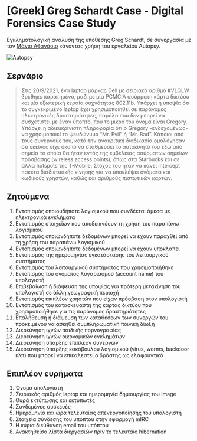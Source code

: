 # [Greek] Greg Schardt Case - Digital Forensics Case Study
Εγκληματολογική ανάλυση της υπόθεσης Greg Schardt, σε συνεργασία με τον [Μάνιο Αθανάσιο](https://www.linkedin.com/in/athanasios-manios/?lipi=urn%3Ali%3Apage%3Ad_flagship3_people_connections%3BaA54pkmOQn%2B9DbKyiJQjrw%3D%3D) κάνοντας χρήση του εργαλείου Autopsy.

![Autopsy](https://github.com/chbandis/Greg_Schardt_Case-Digital_Forensics_Case_Study/assets/91207835/2e46c126-a324-4b0c-be0a-9e6f29b7cf68)



## Σερνάριο
> Στις 20/9/2021, ένα laptop μάρκας Dell με σειριακό αριθμό #VLQLW βρέθηκε παρατημένο,   μαζί με μία PCMCIA ασύρματη κάρτα δικτύου και μία εξωτερική κεραία συχνότητας 802.11b. Υπάρχει η υποψία ότι το συγκεκριμένο laptop έχει χρησιμοποιηθεί σε παράνομες ηλεκτρονικές δραστηριότητες, παρόλο που δεν μπορεί να συσχετιστεί με έναν ύποπτο, που το μικρό του όνομα είναι Gregory. 
> Υπάρχει η αδιευκρίνιστη πληροφορία ότι ο Gregory -ενδεχομένως- να χρησιμοποιεί το ψευδώνυμο “Mr. Evil” ή “Mr. Bad”. Κάποιοι από τους  συνεργούς του, κατά την ανακριτική διαδικασία ομολόγησαν ότι εκείνος είχε σκοπό να σταθμεύσει το αυτοκίνητό του  έξω από σημεία τα οποία θα ήταν εντός της εμβέλειας ασύρματων σημείων  πρόσβασης (wireless access points), όπως στα Starbucks και σε άλλα hotspots της T-Mobile. Στόχος του ήταν να κάνει intercept πακέτα διαδικτυακής κίνησης για να υποκλέψει ονόματα και κωδικούς χρηστών, καθώς και αριθμούς πιστωτικών καρτών. 

## Ζητούμενα
1. Εντοπισμός οποιουδήποτε λογισμικού που συνδέεται άμεσα με ηλεκτρονικά εγκλήματα
2. Εντοπισμός στοιχείων που αποδεικνύουν τη χρήση του παραπάνω λογισμικού
3. Εντοπισμός οποιωνδήποτε δεδομένων μπορεί να έχουν παραχθεί από τη χρήση του παραπάνω λογισμικού
4. Εντοπισμός οποιωνδήποτε δεδομένων μπορεί να έχουν υποκλαπεί
5. Εντοπισμός της ημερομηνίας εγκατάστασης του λειτουργικού συστήματος
6. Εντοπισμός του λειτουργικού συστήματος που χρησιμοποιήθηκε
7. Εντοπισμός του ονόματος λογαριασμού (account name) του υπολογιστή
8. Επιβεβαίωση ή διάψευση της υποψίας για πρότερη μετακίνηση του υπολογιστή σε άλλη γεωγραφική περιοχή
9. Εντοπισμός επιπλέον χρηστών που είχαν πρόσβαση στον υπολογιστή
10. Εντοπισμός του κατασκευαστή της κάρτας δικτύου που χρησιμοποιήθηκε για τις παράνομες δραστηριότητες
11. Επαλήθευση ή διάψευση των καταθέσεων των συνεργών του προκειμένου να ασκηθεί συμπληρωματική ποινική δίωξη
12. Διερεύνηση ιχνών παιδικής πορνογραφίας
13. Διερεύνηση ιχνών οικονομικών εγκλημάτων
14. Διερεύνηση ύπαρξης επιπλέον συνεργών
15. Διερεύνηση ύπαρξης κακόβουλου λογισμικού (virus, worms, backdoor κλπ) που μπορεί να επικαλεστεί ο δράστης ως ελαφρυντικό

## Επιπλέον ευρήματα
1. Όνομα υπολογιστή
2. Σειριακός αριθμός laptop και ημερομηνία δημιουργίας του image
3. Ουρά εκτύπωσης και εκτυπωτές
4. Συνδεμένες συσκευές
5. Ημερομηνία και ώρα τελευταίας απενεργοποίησης του υπολογιστή
6. Στοιχεία σύνδεσης του υπόπτου στην εφαρμογή mIRC
7. Η κύρια διεύθυνση email του υπόπτου
8. Ανακτηθείσα λίστα διεργασιών πριν το τελευταίο hibernation
